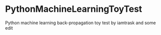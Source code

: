 # PythonMachineLearningToyTest
Python machine learning back-propagation toy test by iamtrask and some edit
